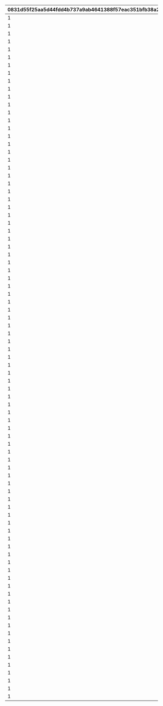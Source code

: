 |0831d55f25aa5d44fdd4b737a9ab4641388f57eac351bfb38a2847ec780d3d43|2fbd2250e1d6ef5c95e3a3c7efb769cec3e986aba125cc8be7deb2268126a00d|980f1c63a304959774b1397aec55026733aedb196714e42267ae6f1cc14bdc81|b209f2a9418a45e717f05841775ca1e47aec46707497bbbe6e116e462095557c|e48969afcd25859f7db725ea5dd0fdba5f70298831e3aa48b744cf7f57d653a1|c5f416fa1d89188b8f445593a4c54a39b721f2c91b817a95422c55158900cadd|d98457a2209331f95e59a207d9785f1e003c22957152561a73c3d0193d2a7a60|4c3489db6180feb9335b12367ada9025f312aa45e5ff38e8d3fb764a12b08fe2|4b0529458e6c3909a38a17047442af6b849e95c28d65dd696cd649daab868abd|f500ac54c630ebf59046781f1c4889a63a2e7518fe7149a4e00f097746f218e5|19c18d8224411f0a90d4864dc59097e953d8b17be25535704d139233a635941a|0cf659e68f33816e7f76b65891ada68ee526c7268cc86cf480e2e7c69f5991e1|72dc2fa47250e036c5bcf4810fa1c2a8752c5fd0a1dc466189527d8d469f6248|df86350beeebd40857ba795a37d4fd18153892a38e5ddfeafe4c36021f1ebc05|
| --- | --- | --- | --- | --- | --- | --- | --- | --- | --- | --- | --- | --- | --- |
|1|1|30|1|1|1|30|6|-1|1001|4|1|1|7|
|1|1|60|1|1|1|60|6|-1|1002|31|1|1|11|
|1|1|90|1|1|1|90|6|-1|1003|61|1|1|15|
|1|1|120|1|1|1|120|6|-1|1004|91|1|1|19|
|1|1|150|1|1|1|150|6|-1|1005|121|1|1|23|
|1|1|180|1|1|1|180|6|-1|1006|151|1|1|27|
|1|1|210|1|1|1|210|6|-1|1007|181|1|1|29|
|1|1|240|1|1|1|240|6|-1|1008|211|1|1|31|
|1|1|270|1|1|1|270|6|-1|1009|241|1|1|31|
|1|1|300|1|1|1|300|6|-1|1010|271|1|1|31|
|1|1|310|1|1|1|-1|6|-1|1011|301|1|1|31|
|1|1|30|1|1|1|30|5|-1|1101|4|2|1|7|
|1|1|60|1|1|1|60|5|-1|1102|31|2|1|11|
|1|1|90|1|1|1|90|5|-1|1103|61|2|1|15|
|1|1|120|1|1|1|120|5|-1|1104|91|2|1|19|
|1|1|150|1|1|1|150|5|-1|1105|121|2|1|23|
|1|1|180|1|1|1|180|5|-1|1106|151|2|1|27|
|1|1|210|1|1|1|210|5|-1|1107|181|2|1|29|
|1|1|240|1|1|1|240|5|-1|1108|211|2|1|31|
|1|1|270|1|1|1|270|5|-1|1109|241|2|1|31|
|1|1|300|1|1|1|300|5|-1|1110|271|2|1|31|
|1|1|310|1|1|1|-1|5|-1|1111|301|2|1|31|
|1|1|-1|1|1|1|30|5|-1|1201|4|3|1|7|
|1|1|-1|1|1|1|60|5|-1|1202|31|3|1|11|
|1|1|-1|1|1|1|90|5|-1|1203|61|3|1|15|
|1|1|-1|1|1|1|120|5|-1|1204|91|3|1|19|
|1|1|-1|1|1|1|150|5|-1|1205|121|3|1|23|
|1|1|-1|1|1|1|180|5|-1|1206|151|3|1|27|
|1|1|-1|1|1|1|210|5|-1|1207|181|3|1|29|
|1|1|-1|1|1|1|240|5|-1|1208|211|3|1|31|
|1|1|-1|1|1|1|270|5|-1|1209|241|3|1|31|
|1|1|-1|1|1|1|300|5|-1|1210|271|3|1|31|
|1|1|-1|1|1|1|-1|5|-1|1211|301|3|1|31|
|1|1|30|1|1|1|30|5|-1|1301|4|4|1|7|
|1|1|60|1|1|1|60|5|-1|1302|31|4|1|10|
|1|1|90|1|1|1|90|5|-1|1303|61|4|1|13|
|1|1|120|1|1|1|120|5|-1|1304|91|4|1|16|
|1|1|150|1|1|1|150|5|-1|1305|121|4|1|19|
|1|1|180|1|1|1|180|5|-1|1306|151|4|1|22|
|1|1|210|1|1|1|210|5|-1|1307|181|4|1|25|
|1|1|240|1|1|1|240|5|-1|1308|211|4|1|28|
|1|1|270|1|1|1|270|5|-1|1309|241|4|1|28|
|1|1|300|1|1|1|300|5|-1|1310|271|4|1|28|
|1|1|310|1|1|1|-1|5|-1|1311|301|4|1|28|
|1|1|-1|1|1|1|30|5|-1|1401|4|5|1|7|
|1|1|-1|1|1|1|60|5|-1|1402|31|5|1|10|
|1|1|-1|1|1|1|90|5|-1|1403|61|5|1|13|
|1|1|-1|1|1|1|120|5|-1|1404|91|5|1|16|
|1|1|-1|1|1|1|150|5|-1|1405|121|5|1|19|
|1|1|-1|1|1|1|180|5|-1|1406|151|5|1|22|
|1|1|-1|1|1|1|210|5|-1|1407|181|5|1|25|
|1|1|-1|1|1|1|240|5|-1|1408|211|5|1|28|
|1|1|-1|1|1|1|270|5|-1|1409|241|5|1|28|
|1|1|-1|1|1|1|300|5|-1|1410|271|5|1|28|
|1|1|-1|1|1|1|-1|5|-1|1411|301|5|1|28|
|1|1|-1|1|1|1|30|3|-1|1501|4|6|1|7|
|1|1|-1|1|1|1|60|3|-1|1502|31|6|1|10|
|1|1|-1|1|1|1|90|3|-1|1503|61|6|1|13|
|1|1|-1|1|1|1|120|3|-1|1504|91|6|1|16|
|1|1|-1|1|1|1|150|3|-1|1505|121|6|1|19|
|1|1|-1|1|1|1|180|3|-1|1506|151|6|1|22|
|1|1|-1|1|1|1|210|3|-1|1507|181|6|1|22|
|1|1|-1|1|1|1|240|3|-1|1508|211|6|1|22|
|1|1|-1|1|1|1|270|3|-1|1509|241|6|1|22|
|1|1|-1|1|1|1|-1|3|-1|1510|271|6|1|22|
|1|1|30|1|1|1|30|6|5|1601|4|7|1|7|
|1|1|60|1|1|1|60|6|5|1602|31|7|1|11|
|1|1|90|1|1|1|90|6|5|1603|61|7|1|15|
|1|1|120|1|1|1|120|6|5|1604|91|7|1|19|
|1|1|150|1|1|1|150|6|5|1605|121|7|1|23|
|1|1|180|1|1|1|180|6|5|1606|151|7|1|27|
|1|1|210|1|1|1|210|6|5|1607|181|7|1|29|
|1|1|240|1|1|1|240|6|5|1608|211|7|1|31|
|1|1|270|1|1|1|270|6|5|1609|241|7|1|31|
|1|1|300|1|1|1|300|6|5|1610|271|7|1|31|
|1|1|310|1|1|1|-1|6|5|1611|301|7|1|31|
|1|1|30|1|1|1|30|5|5|1701|4|8|1|7|
|1|1|60|1|1|1|60|5|5|1702|31|8|1|11|
|1|1|90|1|1|1|90|5|5|1703|61|8|1|15|
|1|1|120|1|1|1|120|5|5|1704|91|8|1|19|
|1|1|150|1|1|1|150|5|5|1705|121|8|1|23|
|1|1|180|1|1|1|180|5|5|1706|151|8|1|27|
|1|1|210|1|1|1|210|5|5|1707|181|8|1|29|
|1|1|240|1|1|1|240|5|5|1708|211|8|1|31|
|1|1|270|1|1|1|270|5|5|1709|241|8|1|31|
|1|1|300|1|1|1|300|5|5|1710|271|8|1|31|
|1|1|310|1|1|1|-1|5|5|1711|301|8|1|31|